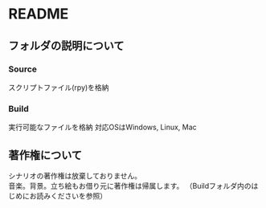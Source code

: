 # README
## フォルダの説明について
### Source
スクリプトファイル(rpy)を格納

### Build
実行可能なファイルを格納 
対応OSはWindows, Linux, Mac

## 著作権について
シナリオの著作権は放棄しておりません。  
音楽。背景。立ち絵もお借り元に著作権は帰属します。
（Buildフォルダ内のはじめにお読みくださいを参照） 



